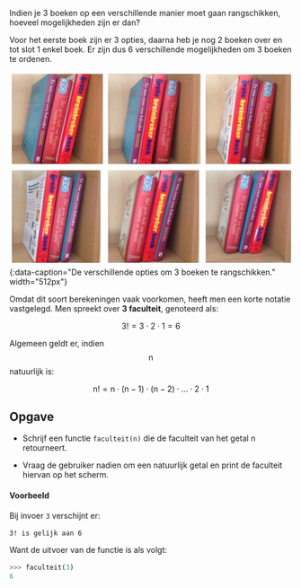 Indien je 3 boeken op een verschillende manier moet gaan rangschikken, hoeveel mogelijkheden zijn er dan?

Voor het eerste boek zijn er 3 opties, daarna heb je nog 2 boeken over en tot slot 1 enkel boek. Er zijn dus 6 verschillende mogelijkheden om 3 boeken te ordenen. 

![De verschillende opties om 3 boeken te rangschikken.](media/faculteit.jpg "De verschillende opties om 3 boeken te rangschikken."){:data-caption="De verschillende opties om 3 boeken te rangschikken."  width="512px"}

Omdat dit soort berekeningen vaak voorkomen, heeft men een korte notatie vastgelegd. Men spreekt over **3 faculteit**, genoteerd als:

$$
\mathsf{3! = 3 \cdot 2 \cdot 1 = 6}
$$

Algemeen geldt er, indien $$\mathsf{n}$$ natuurlijk is:

$$
\mathsf{n! = n \cdot (n-1)\cdot (n-2)\cdot \ldots \cdot 2\cdot 1}
$$

## Opgave

* Schrijf een functie `faculteit(n)` die de faculteit van het getal n retourneert.

* Vraag de gebruiker nadien om een natuurlijk getal en print de faculteit hiervan op het scherm.

#### Voorbeeld

Bij invoer `3` verschijnt er:
```
3! is gelijk aan 6
```

Want de uitvoer van de functie is als volgt:
```python
>>> faculteit(3)
6
```
